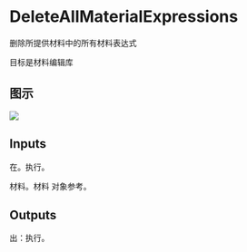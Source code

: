 # DeleteAllMaterialExpressions

删除所提供材料中的所有材料表达式

目标是材料编辑库

## 图示

![]($-20221218-19461398.png)

## Inputs

在。执行。

材料。材料 对象参考。  

## Outputs

出：执行。
